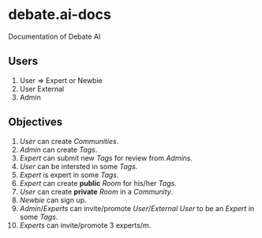 # debate.ai-docs
Documentation of Debate AI

## Users
1. User => Expert or Newbie
1. User External
1. Admin

## Objectives
1. _User_ can create _Communities_.
1. _Admin_ can create _Tags_.
1. _Expert_ can submit new _Tags_ for review from _Admins_.
1. _User_ can be intersted in some _Tags_.
1. _Expert_ is expert in some _Tags_.
1. _Expert_ can create __public__ _Room_ for his/her _Tags_.
1. _User_ can create __private__ _Room_ in a _Community_.
1. _Newbie_ can sign up.
1. _Admin_/_Experts_ can invite/promote _User_/_External User_ to be an _Expert_ in some _Tags_.
1. _Experts_ can invite/promote 3 experts/m.
